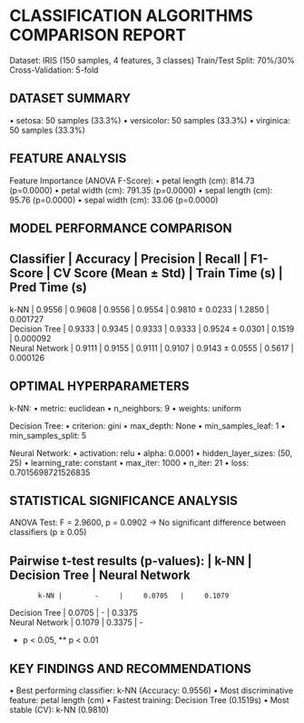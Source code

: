 CLASSIFICATION ALGORITHMS COMPARISON REPORT
============================================================
Dataset: IRIS (150 samples, 4 features, 3 classes)
Train/Test Split: 70%/30%
Cross-Validation: 5-fold

DATASET SUMMARY
--------------------
• setosa: 50 samples (33.3%)
• versicolor: 50 samples (33.3%)
• virginica: 50 samples (33.3%)

FEATURE ANALYSIS
------------------
Feature Importance (ANOVA F-Score):
  • petal length (cm): 814.73 (p=0.0000)
  • petal width (cm): 791.35 (p=0.0000)
  • sepal length (cm): 95.76 (p=0.0000)
  • sepal width (cm): 33.06 (p=0.0000)

MODEL PERFORMANCE COMPARISON
--------------------------------
Classifier     | Accuracy | Precision | Recall | F1-Score | CV Score (Mean ± Std) | Train Time (s) | Pred Time (s)
------------------------------------------------------------------------------------------------------------------
k-NN           | 0.9556   | 0.9608    | 0.9556 | 0.9554   | 0.9810 ± 0.0233       | 1.2850         | 0.001727     
Decision Tree  | 0.9333   | 0.9345    | 0.9333 | 0.9333   | 0.9524 ± 0.0301       | 0.1519         | 0.000092     
Neural Network | 0.9111   | 0.9155    | 0.9111 | 0.9107   | 0.9143 ± 0.0555       | 0.5617         | 0.000126     

OPTIMAL HYPERPARAMETERS
--------------------------
k-NN:
  • metric: euclidean
  • n_neighbors: 9
  • weights: uniform

Decision Tree:
  • criterion: gini
  • max_depth: None
  • min_samples_leaf: 1
  • min_samples_split: 5

Neural Network:
  • activation: relu
  • alpha: 0.0001
  • hidden_layer_sizes: (50, 25)
  • learning_rate: constant
  • max_iter: 1000
  • n_iter: 21
  • loss: 0.7015698721526835

STATISTICAL SIGNIFICANCE ANALYSIS
------------------------------------
ANOVA Test: F = 2.9600, p = 0.0902
→ No significant difference between classifiers (p ≥ 0.05)

Pairwise t-test results (p-values):
                |         k-NN | Decision Tree | Neural Network
---------------------------------------------------------------
           k-NN |        -     |     0.0705   |     0.1079  
  Decision Tree |     0.0705   |        -     |     0.3375  
 Neural Network |     0.1079   |     0.3375   |        -    

* p < 0.05, ** p < 0.01

KEY FINDINGS AND RECOMMENDATIONS
------------------------------------
• Best performing classifier: k-NN (Accuracy: 0.9556)
• Most discriminative feature: petal length (cm)
• Fastest training: Decision Tree (0.1519s)
• Most stable (CV): k-NN (0.9810)
